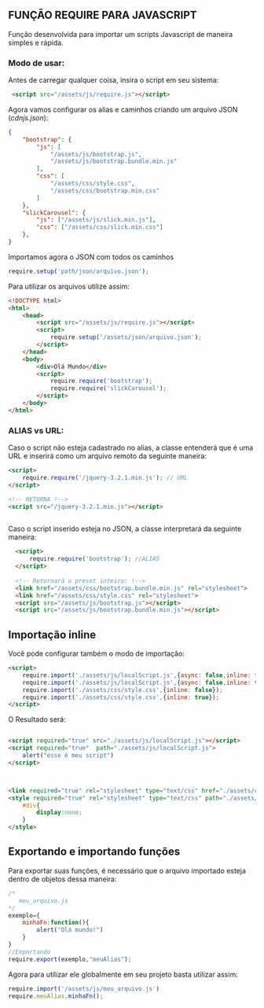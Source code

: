 ## FUNÇÃO REQUIRE PARA JAVASCRIPT 

Função desenvolvida para importar um scripts Javascript de maneira simples e rápida.

### Modo de usar:

Antes de carregar qualquer coisa, insira o script em seu sistema:

```html	
 <script src="/assets/js/require.js"></script>
```

Agora vamos configurar os alias e caminhos criando um arquivo JSON (*cdnjs.json*):

```json	
{
	"bootstrap": {
		"js": [
			"/assets/js/bootstrap.js",
			"/assets/js/bootstrap.bundle.min.js"
		],
		"css": [
			"/assets/css/style.css",
			"/assets/css/bootstrap.min.css"
		]
	},
	"slickCarousel": {
		"js": ["/assets/js/slick.min.js"],
		"css": ["/assets/css/slick.min.css"]
	},
}
```

Importamos  agora o JSON com todos os caminhos 

```javascript
require.setup('path/json/arquivo.json');
```
Para utilizar os arquivos utilize assim:
```html
<!DOCTYPE html>
<html>  
	<head>    
		<script src="/assets/js/require.js"></script>
		<script>
			require.setup('/assets/json/arquivo.json');
		</script>
	</head>
	<body>
		<div>Olá Mundo</div>
		<script>
			require.require('bootstrap');
			require.require('slickCarousel');
		</script>
	</body>
</html>
```
### ALIAS vs URL:
Caso o script não esteja cadastrado no alias, a classe entenderá que é uma URL e inserirá como um arquivo remoto da seguinte maneira:
```html
<script>
	require.require('/jquery-3.2.1.min.js'); // URL
</script>

<!-- RETORNA !-->
<script src="/jquery-3.2.1.min.js"></script>
	
```
 Caso o script inserido esteja no JSON, a classe interpretará da seguinte maneira:
  ```html
	<script>
		require.require('bootstrap'); //ALIAS
	</script>
	
	<!-- Retornará o preset inteiro: !-->
	<link href="/assets/css/bootstrap.bundle.min.js" rel="stylesheet">
	<link href="/assets/css/style.css" rel="stylesheet">
	<script src="/assets/js/bootstrap.js"></script>
	<script src="/assets/js/bootstrap.bundle.min.js"></script>

```

## Importação inline
Você pode configurar também o modo de importação:
```html
<script>
	require.import('./assets/js/localScript.js',{async: false,inline: false});
	require.import('./assets/js/localScript.js',{async: false,inline: true});
	require.import('./assets/css/style.css',{inline: false});
	require.import('./assets/css/style.css',{inline: true});
</script>
```
O Resultado será:
```html

<script required="true" src="./assets/js/localScript.js"></script>
<script required="true"  path="./assets/js/localScript.js">
	alert("esse é meu script")
</script>



<link required="true" rel="stylesheet" type="text/css" href="./assets/css/style.css">
<style required="true" rel="stylesheet" type="text/css" path="./assets/css/style.css">
	#div{
		display:none;
	}
</style>

```

## Exportando e importando funções

Para exportar suas funções, é necessário que o arquivo importado esteja dentro de objetos dessa maneira:
```javascript
/* 
   meu_arquivo.js
*/
exemplo={
	minhaFn:function(){
		alert("Olá mundo!")
	}
}
//Exportando
require.export(exemplo,"meuAlias");
```

Agora para utilizar ele globalmente em seu projeto basta utilizar assim:
```javascript
require.import('/assets/js/meu_arquivo.js')
require.meuAlias.minhaFn();
```